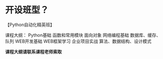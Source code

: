 # 开设班型？
【Python自动化精英班】 

课程大纲：
Python基础
函数和常用模块
面向对象
网络编程基础
数据库、缓存、队列
WEB开发基础
WEB框架学习
企业项目实战
算法、数据结构、设计模式


**课程大纲请联系课程老师索取** 
